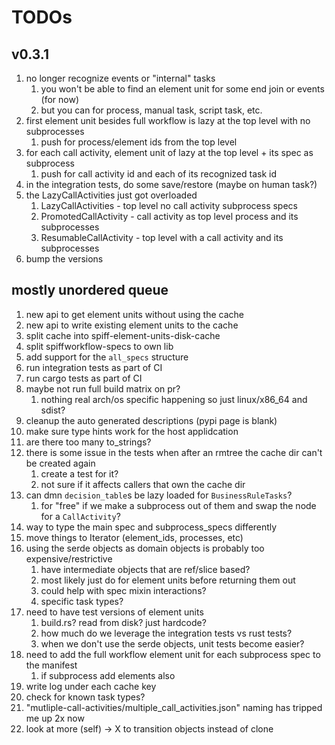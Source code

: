 # TODOs

## v0.3.1

1. no longer recognize events or "internal" tasks
   1. you won't be able to find an element unit for some end join or events (for now)
   1. but you can for process, manual task, script task, etc.
1. first element unit besides full workflow is lazy at the top level with no subprocesses
   1. push for process/element ids from the top level
1. for each call activity, element unit of lazy at the top level + its spec as subprocess
   1. push for call activity id and each of its recognized task id
1. in the integration tests, do some save/restore (maybe on human task?)
1. the LazyCallActivities just got overloaded
   1. LazyCallActivities - top level no call activity subprocess specs
   1. PromotedCallActivity - call activity as top level process and its subprocesses
   1. ResumableCallActivity - top level with a call activity and its subprocesses
1. bump the versions

## mostly unordered queue

1. new api to get element units without using the cache
1. new api to write existing element units to the cache
1. split cache into spiff-element-units-disk-cache
1. split spiffworkflow-specs to own lib
1. add support for the `all_specs` structure
1. run integration tests as part of CI
1. run cargo tests as part of CI
1. maybe not run full build matrix on pr?
   1. nothing real arch/os specific happening so just linux/x86_64 and sdist?
1. cleanup the auto generated descriptions (pypi page is blank)
1. make sure type hints work for the host applidcation
1. are there too many to_strings?
1. there is some issue in the tests when after an rmtree the cache dir can't be created again
   1. create a test for it?
   1. not sure if it affects callers that own the cache dir
1. can dmn `decision_table`s be lazy loaded for `BusinessRuleTasks`?
   1. for "free" if we make a subprocess out of them and swap the node for a `CallActivity`?
1. way to type the main spec and subprocess_specs differently
1. move things to Iterator (element_ids, processes, etc)
1. using the serde objects as domain objects is probably too expensive/restrictive
   1. have intermediate objects that are ref/slice based?
   1. most likely just do for element units before returning them out
   1. could help with spec mixin interactions?
   1. specific task types?
1. need to have test versions of element units
   1. build.rs? read from disk? just hardcode?
   1. how much do we leverage the integration tests vs rust tests?
   1. when we don't use the serde objects, unit tests become easier?
1. need to add the full workflow element unit for each subprocess spec to the manifest
   1. if subprocess add elements also
1. write log under each cache key
1. check for known task types?
1. "mutliple-call-activities/multiple_call_activities.json" naming has tripped me up 2x now
1. look at more (self) -> X to transition objects instead of clone